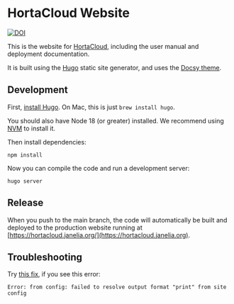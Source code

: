 # HortaCloud Website

[![DOI](https://zenodo.org/badge/481740552.svg)](https://zenodo.org/badge/latestdoi/481740552)

This is the website for [HortaCloud](https://github.com/JaneliaSciComp/hortacloud), including the user manual and deployment documentation.

It is built using the [Hugo](https://gohugo.io) static site generator, and uses the [Docsy theme](https://docsy.dev).

## Development

First, [install Hugo](https://gohugo.io/getting-started/installing). On Mac, this is just `brew install hugo`.

You should also have Node 18 (or greater) installed. We recommend using [NVM](https://github.com/nvm-sh/nvm) to install it.

Then install dependencies:

    npm install

Now you can compile the code and run a development server:

    hugo server

## Release

When you push to the main branch, the code will automatically be built and deployed to the production website running at [https://hortacloud.janelia.org/](https://hortacloud.janelia.org).

## Troubleshooting

Try [this fix](https://wowchemy.com/docs/hugo-tutorials/troubleshooting/#error-failed-to-resolve-output-format), if you see this error:

    Error: from config: failed to resolve output format "print" from site config

